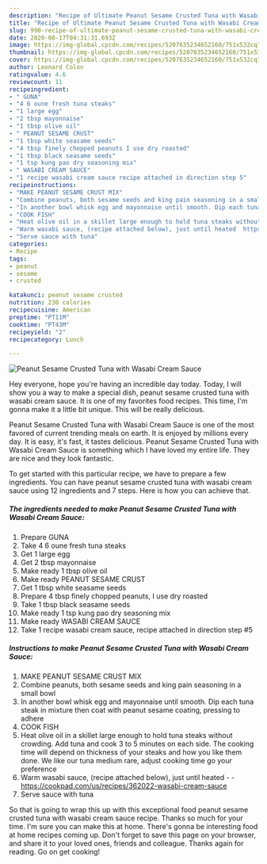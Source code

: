 ```yaml
---
description: "Recipe of Ultimate Peanut Sesame Crusted Tuna with Wasabi Cream Sauce"
title: "Recipe of Ultimate Peanut Sesame Crusted Tuna with Wasabi Cream Sauce"
slug: 990-recipe-of-ultimate-peanut-sesame-crusted-tuna-with-wasabi-cream-sauce
date: 2020-08-17T04:31:31.693Z
image: https://img-global.cpcdn.com/recipes/5207635234652160/751x532cq70/peanut-sesame-crusted-tuna-with-wasabi-cream-sauce-recipe-main-photo.jpg
thumbnail: https://img-global.cpcdn.com/recipes/5207635234652160/751x532cq70/peanut-sesame-crusted-tuna-with-wasabi-cream-sauce-recipe-main-photo.jpg
cover: https://img-global.cpcdn.com/recipes/5207635234652160/751x532cq70/peanut-sesame-crusted-tuna-with-wasabi-cream-sauce-recipe-main-photo.jpg
author: Leonard Colon
ratingvalue: 4.6
reviewcount: 11
recipeingredient:
- " GUNA"
- "4 6 oune fresh tuna steaks"
- "1 large egg"
- "2 tbsp mayonnaise"
- "1 tbsp olive oil"
- " PEANUT SESAME CRUST"
- "1 tbsp white seasame seeds"
- "4 tbsp finely chopped peanuts I use dry roasted"
- "1 tbsp black seasame seeds"
- "1 tsp kung pao dry seasoning mix"
- " WASABI CREAM SAUCE"
- "1 recipe wasabi cream sauce recipe attached in direction step 5"
recipeinstructions:
- "MAKE PEANUT SESAME CRUST MIX"
- "Combine peanuts, both sesame seeds and king pain seasoning in a small bowl"
- "In another bowl whisk egg and mayonnaise until smooth. Dip each tuna steak in mixture then coat with peanut sesame coating, pressing to adhere"
- "COOK FISH"
- "Heat olive oil in a skillet large enough to hold tuna steaks without crowding. Add tuna and cook 3 to 5 minutes on each side. The cooking time will depend on thickness of your steaks and how you like them done. We like our tuna medium rare, adjust cooking time go your preference"
- "Warm wasabi sauce, (recipe attached below), just until heated  https://cookpad.com/us/recipes/362022-wasabi-cream-sauce"
- "Serve sauce with tuna"
categories:
- Recipe
tags:
- peanut
- sesame
- crusted

katakunci: peanut sesame crusted 
nutrition: 230 calories
recipecuisine: American
preptime: "PT11M"
cooktime: "PT43M"
recipeyield: "2"
recipecategory: Lunch

---
```



![Peanut Sesame Crusted Tuna with Wasabi Cream Sauce](https://img-global.cpcdn.com/recipes/5207635234652160/751x532cq70/peanut-sesame-crusted-tuna-with-wasabi-cream-sauce-recipe-main-photo.jpg)

Hey everyone, hope you're having an incredible day today. Today, I will show you a way to make a special dish, peanut sesame crusted tuna with wasabi cream sauce. It is one of my favorites food recipes. This time, I'm gonna make it a little bit unique. This will be really delicious.



Peanut Sesame Crusted Tuna with Wasabi Cream Sauce is one of the most favored of current trending meals on earth. It is enjoyed by millions every day. It is easy, it's fast, it tastes delicious. Peanut Sesame Crusted Tuna with Wasabi Cream Sauce is something which I have loved my entire life. They are nice and they look fantastic.


To get started with this particular recipe, we have to prepare a few ingredients. You can have peanut sesame crusted tuna with wasabi cream sauce using 12 ingredients and 7 steps. Here is how you can achieve that.

<!--inarticleads1-->

##### The ingredients needed to make Peanut Sesame Crusted Tuna with Wasabi Cream Sauce:

1. Prepare  GUNA
1. Take 4 6 oune fresh tuna steaks
1. Get 1 large egg
1. Get 2 tbsp mayonnaise
1. Make ready 1 tbsp olive oil
1. Make ready  PEANUT SESAME CRUST
1. Get 1 tbsp white seasame seeds
1. Prepare 4 tbsp finely chopped peanuts, I use dry roasted
1. Take 1 tbsp black seasame seeds
1. Make ready 1 tsp kung pao dry seasoning mix
1. Make ready  WASABI CREAM SAUCE
1. Take 1 recipe wasabi cream sauce, recipe attached in direction step #5




<!--inarticleads2-->

##### Instructions to make Peanut Sesame Crusted Tuna with Wasabi Cream Sauce:

1. MAKE PEANUT SESAME CRUST MIX
1. Combine peanuts, both sesame seeds and king pain seasoning in a small bowl
1. In another bowl whisk egg and mayonnaise until smooth. Dip each tuna steak in mixture then coat with peanut sesame coating, pressing to adhere
1. COOK FISH
1. Heat olive oil in a skillet large enough to hold tuna steaks without crowding. Add tuna and cook 3 to 5 minutes on each side. The cooking time will depend on thickness of your steaks and how you like them done. We like our tuna medium rare, adjust cooking time go your preference
1. Warm wasabi sauce, (recipe attached below), just until heated -  - https://cookpad.com/us/recipes/362022-wasabi-cream-sauce
1. Serve sauce with tuna




So that is going to wrap this up with this exceptional food peanut sesame crusted tuna with wasabi cream sauce recipe. Thanks so much for your time. I'm sure you can make this at home. There's gonna be interesting food at home recipes coming up. Don't forget to save this page on your browser, and share it to your loved ones, friends and colleague. Thanks again for reading. Go on get cooking!

